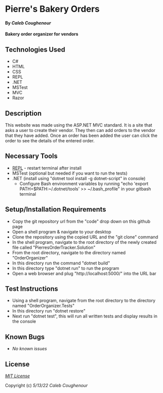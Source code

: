 # Pierre's Bakery Orders

#### By _**Caleb Coughenour**_

#### Bakery order organizer for vendors

## Technologies Used

* C#
* HTML
* CSS
* REPL
* .NET
* MSTest
* MVC
* Razor


## Description

This website was made using the ASP.NET MVC standard. It is a site that asks a user to create their vendor. They then can add orders to the vendor that they have added. Once an order has been added the user can click the order to see the details of the entered order. 

## Necessary Tools

* [REPL](https://dotnet.microsoft.com/en-us/download/dotnet/thank-you/sdk-5.0.401-windows-x64-installer) - restart terminal after install
* MSTest (optional but needed if you want to run the tests)
* .NET (install using "dotnet tool install -g dotnet-script" in console)
  - Configure Bash environment variables by running "echo 'export PATH=$PATH:~/.dotnet/tools' >> ~/.bash_profile" in your gitbash terminal

## Setup/Installation Requirements

* Copy the git repository url from the "code" drop down on this github page
* Open a shell program & navigate to your desktop
* Clone the repository using the copied URL and the "git clone" command
* In the shell program, navigate to the root directory of the newly created file called "PierresOrderTracker.Solution"
* From the root directory, navigate to the directory named "OrderOrganizer"
* In this directory run the command "dotnet build"
* In this directory type "dotnet run" to run the program
* Open a web browser and plug "http://localhost:5000/" into the URL bar

## Test Instructions

* Using a shell program, navigate from the root directory to the directory named "OrderOrganizer.Tests"
* In this directory run "dotnet restore"
* Next run "dotnet test", this will run all written tests and display results in the console


## Known Bugs

* _No known issues_

## License

_[MIT License](license)_

Copyright (c) _5/13/22_ _Caleb Coughenour_